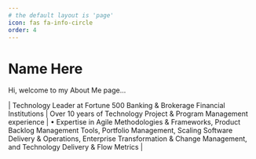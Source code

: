 ```yaml
---
# the default layout is 'page'
icon: fas fa-info-circle
order: 4
---
```


<H1>Name Here</H1>

Hi, welcome to my About Me page...

| Technology Leader at Fortune 500 Banking & Brokerage Financial Institutions | Over 10 years of Technology Project & Program Management experience | •	Expertise in Agile Methodologies & Frameworks, Product Backlog Management Tools, Portfolio Management, Scaling Software Delivery & Operations, Enterprise Transformation & Change Management, and Technology Delivery & Flow Metrics |
